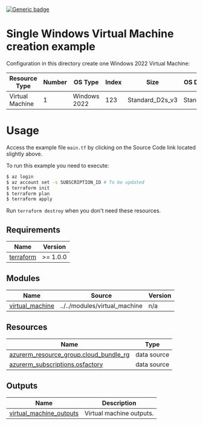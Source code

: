 <!-- BEGIN_AUTOMATED_INFRACOST_BLOCK -->
[![Generic badge](https://img.shields.io/badge/MonthlyCost-€127-purple.svg)](https://azure.microsoft.com/en-us/pricing/calculator/)
<!-- END_AUTOMATED_INFRACOST_BLOCK -->
# Single Windows Virtual Machine creation example

Configuration in this directory create one Windows 2022 Virtual Machine:

| Resource Type| Number | OS Type | Index | Size | OS Disk Type | Role | AD Domain
|--|--|--|--|--|--|--|--|
| Virtual Machine | 1 | Windows 2022 | 123 | Standard_D2s_v3 | Standard_LRS | example | DomainName |

<!-- BEGIN_AUTOMATED_TF_DOCS_BLOCK -->

# Usage

Access the example file `main.tf` by clicking on the Source Code link located slightly above.

To run this example you need to execute:

```bash
$ az login
$ az account set -s SUBSCRIPTION_ID # To be updated
$ terraform init
$ terraform plan
$ terraform apply
```

Run `terraform destroy` when you don't need these resources.
## Requirements

| Name | Version |
|------|---------|
| <a name="requirement_terraform"></a> [terraform](#requirement\_terraform) | >= 1.0.0 |
## Modules

| Name | Source | Version |
|------|--------|---------|
| <a name="module_virtual_machine"></a> [virtual\_machine](#module\_virtual\_machine) | ../../modules/virtual_machine | n/a |
## Resources

| Name | Type |
|------|------|
| [azurerm_resource_group.cloud_bundle_rg](https://registry.terraform.io/providers/hashicorp/azurerm/latest/docs/data-sources/resource_group) | data source |
| [azurerm_subscriptions.osfactory](https://registry.terraform.io/providers/hashicorp/azurerm/latest/docs/data-sources/subscriptions) | data source |

## Outputs

| Name | Description |
|------|-------------|
| <a name="output_virtual_machine_outputs"></a> [virtual\_machine\_outputs](#output\_virtual\_machine\_outputs) | Virtual machine outputs. |
<!-- END_AUTOMATED_TF_DOCS_BLOCK -->
